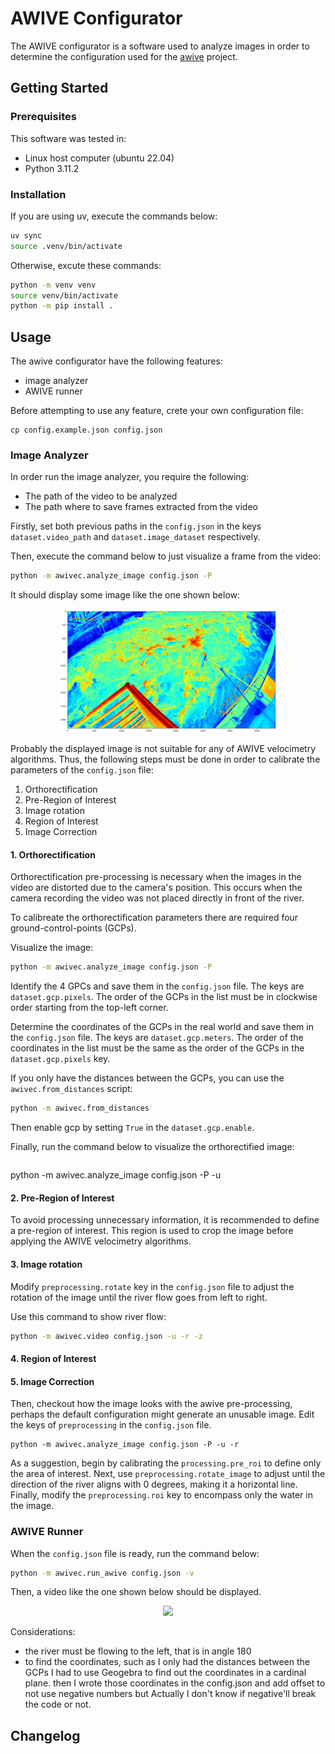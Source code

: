 # AWIVE Configurator
The AWIVE configurator is a software used to analyze images in order to
determine the configuration used for the [awive](https://github.com/JosephPenaQuino/adaptive-water-image-velocimetry-estimator)
project.


## Getting Started

### Prerequisites

This software was tested in:

- Linux host computer (ubuntu 22.04)
- Python 3.11.2

### Installation

If you are using uv, execute the commands below:

```bash
uv sync
source .venv/bin/activate
```

Otherwise, excute these commands:

```bash
python -m venv venv
source venv/bin/activate
python -m pip install .
```

## Usage

The awive configurator have the following features:

- image analyzer
- AWIVE runner

Before attempting to use any feature, crete your own configuration file:

```
cp config.example.json config.json
```

### Image Analyzer


In order run the image analyzer, you require the following:

- The path of the video to be analyzed
- The path where to save frames extracted from the video

Firstly, set both previous paths in the `config.json` in the keys
`dataset.video_path` and `dataset.image_dataset` respectively.

Then, execute the command below to just visualize a frame from the video:

```bash
python -m awivec.analyze_image config.json -P
```

It should display some image like the one shown below:

<center>
    <img src="docs/images/river-frame.jpg">
</center>


Probably the displayed image is not suitable for any of AWIVE velocimetry
algorithms. Thus, the following steps must be done in order to calibrate the
parameters of the `config.json` file:

1. Orthorectification
2. Pre-Region of Interest
3. Image rotation
4. Region of Interest
5. Image Correction

#### 1. Orthorectification

Orthorectification pre-processing is necessary when the images in the video
are distorted due to the camera's position. This occurs when the camera
recording the video was not placed directly in front of the river.

To calibreate the orthorectification parameters there are required four
ground-control-points (GCPs).

Visualize the image:

```bash
python -m awivec.analyze_image config.json -P
```

Identify the 4 GPCs and save them in the `config.json` file. The keys are
`dataset.gcp.pixels`. The order of the GCPs in the list must be in clockwise
order starting from the top-left corner.

Determine the coordinates of the GCPs in the real world and save them in the
`config.json` file. The keys are `dataset.gcp.meters`. The order of the
coordinates in the list must be the same as the order of the GCPs in the
`dataset.gcp.pixels` key.

If you only have the distances between the GCPs, you can use the `awivec.from_distances`
script:

```bash
python -m awivec.from_distances
```

Then enable gcp by setting `True` in the `dataset.gcp.enable`.

Finally, run the command below to visualize the orthorectified image:

```bash
```
python -m awivec.analyze_image config.json -P -u


#### 2. Pre-Region of Interest

To avoid processing unnecessary information, it is recommended to define a
pre-region of interest. This region is used to crop the image before applying
the AWIVE velocimetry algorithms.


#### 3. Image rotation

Modify `preprocessing.rotate` key in the `config.json` file to adjust the
rotation of the image until the river flow goes from left to right.

Use this command to show river flow:
```bash
python -m awivec.video config.json -u -r -z
```

#### 4. Region of Interest


#### 5. Image Correction


Then, checkout how the image looks with the awive pre-processing, perhaps the
default configuration might generate an unusable image. Edit the keys of
`preprocessing` in the `config.json` file.

```
python -m awivec.analyze_image config.json -P -u -r
```

As a suggestion, begin by calibrating the `processing.pre_roi` to define only
the area of interest. Next, use `preprocessing.rotate_image` to adjust until
the direction of the river aligns with 0 degrees, making it a horizontal line.
Finally, modify the `preprocessing.roi` key to encompass only the water in the
image.

### AWIVE Runner

When the `config.json` file is ready, run the command below:

```bash
python -m awivec.run_awive config.json -v
```

Then, a video like the one shown below should be displayed.

<center>
    <img src="docs/images/otv-river.gif">
</center>


Considerations:

- the river must be flowing to the left, that is in angle 180
- to find the coordinates, such as I only had the distances between the GCPs
I had to use Geogebra to find out the coordinates in a cardinal plane. then
I wrote those coordinates in the config.json and add offset to not use negative
numbers but Actually I don't know if negative'll break the code or not.

## Changelog
